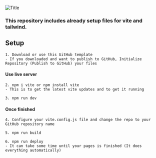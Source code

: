 ![Title](https://skills.thijs.gg/icons?i=vite,tailwind)

### This repository includes already setup files for vite and tailwind.

## Setup

```
1. Download or use this GitHub template
- If you downloaded and want to publish to GitHub, Initialize Repository (Publish to GitHub) your files
```

#### Use live server

```
2. npm i vite or npm install vite
- This is to get the latest vite updates and to get it running

3. npm run dev
```

#### Once finished

```
4. Configure your vite.config.js file and change the repo to your GitHub repository name

5. npm run build

6. npm run deploy
- It can take some time until your pages is finished (It does everything automatically)
```
